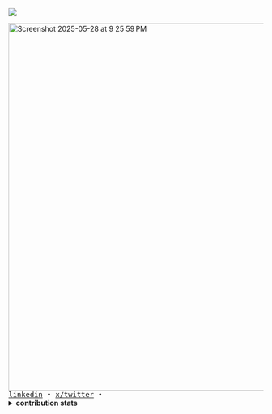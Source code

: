 ![](https://komarev.com/ghpvc/?username=your-github-aditibajpaii&color=orange)

<img width="725" alt="Screenshot 2025-05-28 at 9 25 59 PM" src="https://github.com/user-attachments/assets/dbfc8490-2cd7-40d7-bdfa-3a639626f99e" />
<br>
<samp>
  <a href="https://www.linkedin.com/in/i-aditi-bajpai/">linkedin</a>  •
  <a href="https://x.com/a4ititwts">x/twitter</a>  •
</samp>

<br>

<details>
  <summary><b>contribution stats</b></summary>

![](http://github-profile-summary-cards.vercel.app/api/cards/profile-details?username=aditibajpaii&theme=default)
![](http://github-profile-summary-cards.vercel.app/api/cards/stats?username=aditibajpaii&theme=apprentice)

</details>
